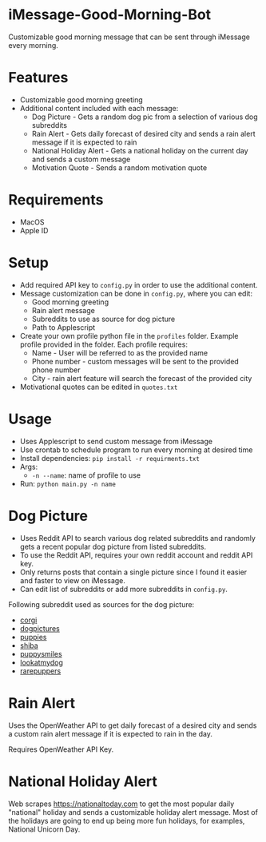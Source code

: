 # iMessage-Good-Morning-Bot
Customizable good morning message that can be sent through iMessage every morning.

# Features
- Customizable good morning greeting
- Additional content included with each message:
	- Dog Picture - Gets a random dog pic from a selection of various dog subreddits
	- Rain Alert - Gets daily forecast of desired city and sends a rain alert message if it is expected to rain 
	- National Holiday Alert - Gets a national holiday on the current day and sends a custom message
	- Motivation Quote - Sends a random motivation quote

# Requirements 
- MacOS 
- Apple ID

# Setup
- Add required API key to `config.py` in order to use the additional content.
- Message customization can be done in `config.py`, where you can edit: 
	- Good morning greeting 
	- Rain alert message 
	- Subreddits to use as source for dog picture 
	- Path to Applescript
- Create your own profile python file in the `profiles` folder. Example profile provided in the folder. Each profile requires:
	- Name - User will be referred to as the provided name
	- Phone number - custom messages will be sent to the provided phone number
	- City - rain alert feature will search the forecast of the provided city
- Motivational quotes can be edited in `quotes.txt`

# Usage 
- Uses Applescript to send custom message from iMessage
- Use crontab to schedule program to run every morning at desired time
- Install dependencies: `pip install -r requirments.txt`
- Args:
	- `-n --name`: name of profile to use 
- Run: `python main.py -n name`

# Dog Picture
- Uses Reddit API to search various dog related subreddits and randomly gets a recent popular dog picture from listed subreddits. 
- To use the Reddit API, requires your own reddit account and reddit API key.
- Only returns posts that contain a single picture since I found it easier and faster to view on iMessage. 
- Can edit list of subreddits or add more subreddits in `config.py`. 

Following subreddit used as sources for the dog picture:
- [corgi](https://www.reddit.com/r/corgi/) 
- [dogpictures](https://www.reddit.com/r/dogpictures/)
- [puppies](https://www.reddit.com/r/puppies/)
- [shiba](https://www.reddit.com/r/shiba) 
- [puppysmiles](https://www.reddit.com/r/puppysmiles)
- [lookatmydog](https://www.reddit.com/r/lookatmydog)
- [rarepuppers](https://www.reddit.com/r/rarepuppers) 


# Rain Alert
Uses the OpenWeather API to get daily forecast of a desired city and sends a custom rain alert message if it is expected to rain in the day.

Requires OpenWeather API Key.

# National Holiday Alert
Web scrapes https://nationaltoday.com to get the most popular daily "national" holiday and sends a customizable holiday alert message. Most of the holidays are going to end up being more fun holidays, for examples, National Unicorn Day.
